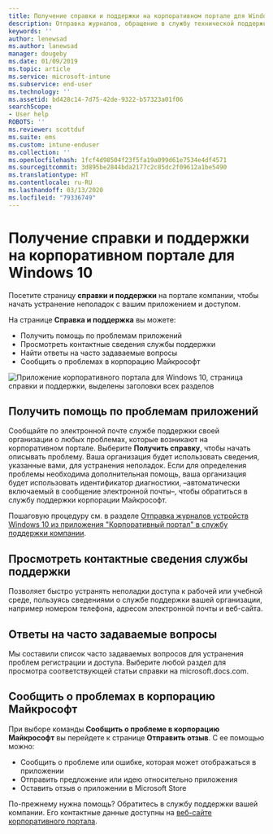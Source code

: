 ```yaml
---
title: Получение справки и поддержки на корпоративном портале для Windows 10 | Документация Майкрософт
description: Отправка журналов, обращение в службу технической поддержки и вопросы и ответы на странице справки и поддержки корпоративного портала.
keywords: ''
author: lenewsad
ms.author: lanewsad
manager: dougeby
ms.date: 01/09/2019
ms.topic: article
ms.service: microsoft-intune
ms.subservice: end-user
ms.technology: ''
ms.assetid: bd428c14-7d75-42de-9322-b57323a01f06
searchScope:
- User help
ROBOTS: ''
ms.reviewer: scottduf
ms.suite: ems
ms.custom: intune-enduser
ms.collection: ''
ms.openlocfilehash: 1fcf4d98504f23f5fa19a099d61e7534e4df4571
ms.sourcegitcommit: 3d895be2844bda2177c2c85dc2f09612a1be5490
ms.translationtype: HT
ms.contentlocale: ru-RU
ms.lasthandoff: 03/13/2020
ms.locfileid: "79336749"
---
```

# <a name="get-help-and-support-in-company-portal-for-windows-10"></a>Получение справки и поддержки на корпоративном портале для Windows 10

Посетите страницу **справки и поддержки** на портале компании, чтобы начать устранение неполадок с вашим приложением и доступом.   

На странице **Справка и поддержка** вы можете:  

* Получить помощь по проблемам приложений
* Просмотреть контактные сведения службы поддержки
* Найти ответы на часто задаваемые вопросы 
* Сообщить о проблемах в корпорацию Майкрософт

![Приложение корпоративного портала для Windows 10, страница справки и поддержки, выделены заголовки всех разделов](./media/1812_UCP_Help_Support_sections.png)  

## <a name="get-help-with-app-problems"></a>Получить помощь по проблемам приложений

Сообщайте по электронной почте службе поддержки своей организации о любых проблемах, которые возникают на корпоративном портале. Выберите **Получить справку**, чтобы начать описывать проблему. Ваша организация будет использовать сведения, указанные вами, для устранения неполадок. Если для определения проблемы необходима дополнительная помощь, ваша организация будет использовать идентификатор диагностики, &ndash;автоматически включаемый в сообщение электронной почты&ndash;, чтобы обратиться в службу поддержки корпорации Майкрософт.  

Пошаговую процедуру см. в разделе [Отправка журналов устройств Windows 10 из приложения "Корпоративный портал" в службу поддержки компании](send-logs-to-your-it-admin-cp-windows.md).  

## <a name="view-helpdesk-contact-details"></a>Просмотреть контактные сведения службы поддержки  
Позволяет быстро устранять неполадки доступа к рабочей или учебной среде, пользуясь сведениями о службе поддержки вашей организации, например номером телефона, адресом электронной почты и веб-сайта.  

## <a name="find-answers-to-frequently-asked-questions"></a>Ответы на часто задаваемые вопросы  
Мы составили список часто задаваемых вопросов для устранения проблем регистрации и доступа. Выберите любой раздел для просмотра соответствующей статьи справки на microsoft.docs.com.  

## <a name="report-app-problems-to-microsoft"></a>Сообщить о проблемах в корпорацию Майкрософт  
При выборе команды **Сообщить о проблеме в корпорацию Майкрософт** вы перейдете к странице **Отправить отзыв**. С ее помощью можно:

* Сообщить о проблеме или ошибке, которая может отображаться в приложении  
* Отправить предложение или идею относительно приложения  
* Оставить отзыв о приложении в Microsoft Store   


По-прежнему нужна помощь? Обратитесь в службу поддержки вашей компании. Его контактные данные доступны на [веб-сайте корпоративного портала](https://go.microsoft.com/fwlink/?linkid=2010980).
